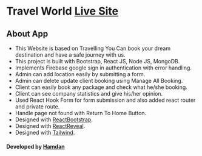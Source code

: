 # Travel World [Live Site](https://travel-world-c788a.web.app/)

## About App
 * This Website is based on Travelling You Can book your dream destination and have a safe journey with us.
 * This project is built with Bootstrap, React JS, Node JS, MongoDB.
 * Implements Firebase google sign in authentication with error handling.
 * Admin can add location easily by submitting a form.
 * Admin can delete update client booking using Manage All Booking.
 * Client can easily book any package and check what he/she booking.
 * Client can see company statistics and give his/her opinion.
 * Used React Hook Form for form submission and also added react router and private route.
 * Handle page not found with Return To Home Button.
 * Designed with [ReactBootstrap](https://react-bootstrap.github.io/).
 * Designed with [ReactReveal](https://www.react-reveal.com/).
 * Designed with [Tailwind](https://tailwindcss.com/).

#### Developed by [Hamdan](https://github.com/MrHamdan)